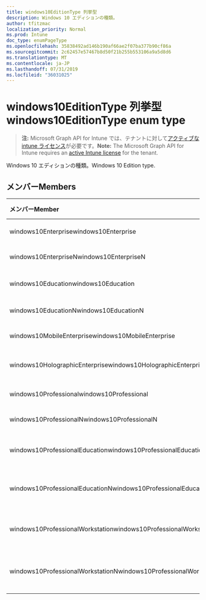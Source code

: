 ```yaml
---
title: windows10EditionType 列挙型
description: Windows 10 エディションの種類。
author: tfitzmac
localization_priority: Normal
ms.prod: Intune
doc_type: enumPageType
ms.openlocfilehash: 35838492ad146b190af66ae2f07ba377b90cf86a
ms.sourcegitcommit: 2c62457e57467b8d50f21b255b553106a9a5d8d6
ms.translationtype: MT
ms.contentlocale: ja-JP
ms.lasthandoff: 07/31/2019
ms.locfileid: "36031025"
---
```

# <a name="windows10editiontype-enum-type"></a><span data-ttu-id="533e0-103">windows10EditionType 列挙型</span><span class="sxs-lookup"><span data-stu-id="533e0-103">windows10EditionType enum type</span></span>

> <span data-ttu-id="533e0-104">**注:** Microsoft Graph API for Intune では、テナントに対して[アクティブな intune ライセンス](https://go.microsoft.com/fwlink/?linkid=839381)が必要です。</span><span class="sxs-lookup"><span data-stu-id="533e0-104">**Note:** The Microsoft Graph API for Intune requires an [active Intune license](https://go.microsoft.com/fwlink/?linkid=839381) for the tenant.</span></span>

<span data-ttu-id="533e0-105">Windows 10 エディションの種類。</span><span class="sxs-lookup"><span data-stu-id="533e0-105">Windows 10 Edition type.</span></span>

## <a name="members"></a><span data-ttu-id="533e0-106">メンバー</span><span class="sxs-lookup"><span data-stu-id="533e0-106">Members</span></span>
|<span data-ttu-id="533e0-107">メンバー</span><span class="sxs-lookup"><span data-stu-id="533e0-107">Member</span></span>|<span data-ttu-id="533e0-108">値</span><span class="sxs-lookup"><span data-stu-id="533e0-108">Value</span></span>|<span data-ttu-id="533e0-109">説明</span><span class="sxs-lookup"><span data-stu-id="533e0-109">Description</span></span>|
|:---|:---|:---|
|<span data-ttu-id="533e0-110">windows10Enterprise</span><span class="sxs-lookup"><span data-stu-id="533e0-110">windows10Enterprise</span></span>|<span data-ttu-id="533e0-111">.0</span><span class="sxs-lookup"><span data-stu-id="533e0-111">0</span></span>|<span data-ttu-id="533e0-112">Windows 10 Enterprise</span><span class="sxs-lookup"><span data-stu-id="533e0-112">Windows 10 Enterprise</span></span>|
|<span data-ttu-id="533e0-113">windows10EnterpriseN</span><span class="sxs-lookup"><span data-stu-id="533e0-113">windows10EnterpriseN</span></span>|<span data-ttu-id="533e0-114">1-d</span><span class="sxs-lookup"><span data-stu-id="533e0-114">1</span></span>|<span data-ttu-id="533e0-115">Windows 10 EnterpriseN</span><span class="sxs-lookup"><span data-stu-id="533e0-115">Windows 10 EnterpriseN</span></span>|
|<span data-ttu-id="533e0-116">windows10Education</span><span class="sxs-lookup"><span data-stu-id="533e0-116">windows10Education</span></span>|<span data-ttu-id="533e0-117">pbm-2</span><span class="sxs-lookup"><span data-stu-id="533e0-117">2</span></span>|<span data-ttu-id="533e0-118">Windows 10 のエデュケーション</span><span class="sxs-lookup"><span data-stu-id="533e0-118">Windows 10 Education</span></span>|
|<span data-ttu-id="533e0-119">windows10EducationN</span><span class="sxs-lookup"><span data-stu-id="533e0-119">windows10EducationN</span></span>|<span data-ttu-id="533e0-120">1/3</span><span class="sxs-lookup"><span data-stu-id="533e0-120">3</span></span>|<span data-ttu-id="533e0-121">Windows 10 EducationN</span><span class="sxs-lookup"><span data-stu-id="533e0-121">Windows 10 EducationN</span></span>|
|<span data-ttu-id="533e0-122">windows10MobileEnterprise</span><span class="sxs-lookup"><span data-stu-id="533e0-122">windows10MobileEnterprise</span></span>|<span data-ttu-id="533e0-123">2/4</span><span class="sxs-lookup"><span data-stu-id="533e0-123">4</span></span>|<span data-ttu-id="533e0-124">Windows 10 Mobile Enterprise</span><span class="sxs-lookup"><span data-stu-id="533e0-124">Windows 10 Mobile Enterprise</span></span>|
|<span data-ttu-id="533e0-125">windows10HolographicEnterprise</span><span class="sxs-lookup"><span data-stu-id="533e0-125">windows10HolographicEnterprise</span></span>|<span data-ttu-id="533e0-126">5</span><span class="sxs-lookup"><span data-stu-id="533e0-126">5</span></span>|<span data-ttu-id="533e0-127">Windows 10 Holographic Enterprise</span><span class="sxs-lookup"><span data-stu-id="533e0-127">Windows 10 Holographic Enterprise</span></span>|
|<span data-ttu-id="533e0-128">windows10Professional</span><span class="sxs-lookup"><span data-stu-id="533e0-128">windows10Professional</span></span>|<span data-ttu-id="533e0-129">シックス</span><span class="sxs-lookup"><span data-stu-id="533e0-129">6</span></span>|<span data-ttu-id="533e0-130">Windows 10 Professional</span><span class="sxs-lookup"><span data-stu-id="533e0-130">Windows 10 Professional</span></span>|
|<span data-ttu-id="533e0-131">windows10ProfessionalN</span><span class="sxs-lookup"><span data-stu-id="533e0-131">windows10ProfessionalN</span></span>|<span data-ttu-id="533e0-132">7</span><span class="sxs-lookup"><span data-stu-id="533e0-132">7</span></span>|<span data-ttu-id="533e0-133">Windows 10 ProfessionalN</span><span class="sxs-lookup"><span data-stu-id="533e0-133">Windows 10 ProfessionalN</span></span>|
|<span data-ttu-id="533e0-134">windows10ProfessionalEducation</span><span class="sxs-lookup"><span data-stu-id="533e0-134">windows10ProfessionalEducation</span></span>|<span data-ttu-id="533e0-135">8 </span><span class="sxs-lookup"><span data-stu-id="533e0-135">8</span></span>|<span data-ttu-id="533e0-136">Windows 10 Professional エデュケーション</span><span class="sxs-lookup"><span data-stu-id="533e0-136">Windows 10 Professional Education</span></span>|
|<span data-ttu-id="533e0-137">windows10ProfessionalEducationN</span><span class="sxs-lookup"><span data-stu-id="533e0-137">windows10ProfessionalEducationN</span></span>|<span data-ttu-id="533e0-138">9 </span><span class="sxs-lookup"><span data-stu-id="533e0-138">9</span></span>|<span data-ttu-id="533e0-139">Windows 10 Professional EducationN</span><span class="sxs-lookup"><span data-stu-id="533e0-139">Windows 10 Professional EducationN</span></span>|
|<span data-ttu-id="533e0-140">windows10ProfessionalWorkstation</span><span class="sxs-lookup"><span data-stu-id="533e0-140">windows10ProfessionalWorkstation</span></span>|<span data-ttu-id="533e0-141">10 </span><span class="sxs-lookup"><span data-stu-id="533e0-141">10</span></span>|<span data-ttu-id="533e0-142">Windows 10 Professional for Workstation</span><span class="sxs-lookup"><span data-stu-id="533e0-142">Windows 10 Professional for Workstations</span></span>|
|<span data-ttu-id="533e0-143">windows10ProfessionalWorkstationN</span><span class="sxs-lookup"><span data-stu-id="533e0-143">windows10ProfessionalWorkstationN</span></span>|<span data-ttu-id="533e0-144">#</span><span class="sxs-lookup"><span data-stu-id="533e0-144">11</span></span>|<span data-ttu-id="533e0-145">Windows 10 Professional ワークステーション N</span><span class="sxs-lookup"><span data-stu-id="533e0-145">Windows 10 Professional for Workstations N</span></span>|



